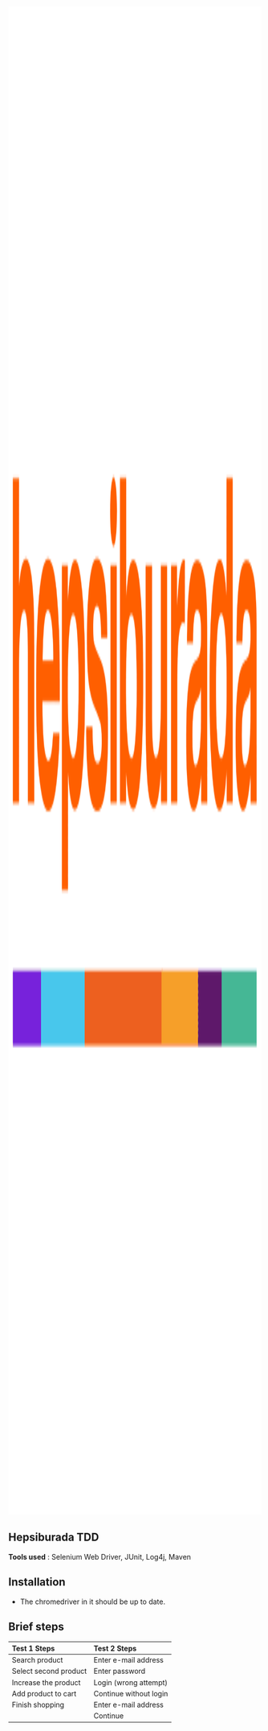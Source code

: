 <div style="text-align:center">
    <img src="ReadmeImages/hepsiburada.png" width="550px" height="3000px">
</div>

## Hepsiburada TDD 

**Tools used** : Selenium Web Driver, JUnit, Log4j, Maven

## Installation
- The chromedriver in it should be up to date.






## Brief steps

| Test 1 Steps          |  Test 2 Steps             |
|:-------               |:------                    |
| Search product        |Enter e-mail address       |
| Select second product |Enter password             |
| Increase the product  |Login (wrong attempt)      |
| Add product to cart   |Continue without login     |
| Finish shopping       |Enter e-mail address       |
|                       |Continue                   |


